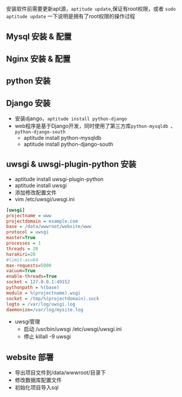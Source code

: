 安装软件前需要更新apt源，`aptitude update`,保证有root权限，或者 `sudo aptitude update`
一下说明是拥有了root权限的操作过程

Mysql 安装 & 配置
--------------------------------------

Nginx 安装 & 配置
--------------------------------------

python 安装
--------------------------------------

Django 安装
--------------------------------------
  * 安装django，`aptitude install python-django`
  * web程序是基于Django开发，同时使用了第三方库`python-mysqldb `、`python-django-south`
    * aptitude install python-mysqldb
    * aptitude install python-django-south
  
uwsgi & uwsgi-plugin-python 安装
--------------------------------------
  * aptitude install uwsgi-plugin-python
  * aptitude install uwsgi
  * 添加修改配置文件
  * vim /etc/uwsgi/uwsgi.ini

``` ini
[uwsgi]
projectname = www
projectdomain = example.com
base = /data/wwwroot/website/www
protocol = uwsgi
master=True
processes = 1
threads = 20
harakiri=20
#limit-as=64
max-requests=5000
vacuum=True
enable-threads=True
socket = 127.0.0.1:49152
pythonpath = %(base)
module = %(projectname).wsgi
socket = /tmp/%(projectdomain).sock
logto = /var/log/uwsgi.log 
daemonize=/var/log/mysite.log
```

  * uwsgi管理
    * 启动 /usr/bin/uwsgi /etc/uwsgi/uwsgi.ini
    * 停止 killall -9 uwsgi

website 部署
--------------------------------------
  * 导出项目文件到/data/wwwroot/目录下
  * 修改数据库配置文件
  * 初始化项目导入sql

